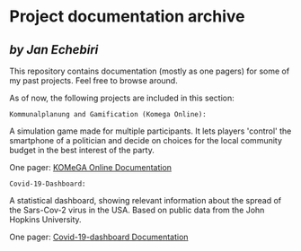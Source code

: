 # Project documentation archive
## _by Jan Echebiri_
This repository contains documentation (mostly as one pagers) for some of my past projects.
Feel free to browse around.

As of now, the following projects are included in this section:

    Kommunalplanung and Gamification (Komega Online):   
    
A simulation game made for multiple participants.
It lets players 'control' the smartphone of a politician and decide on choices for the local community budget in the best interest of the party.    
    
One pager: [KOMeGA Online Documentation](https://github.com/jandestiny/projects/blob/main/Online%20local%20community%20politics.pdf)
    
    
    Covid-19-Dashboard:    
    
A statistical dashboard, showing relevant information about the spread of the Sars-Cov-2 virus in the USA.
Based on public data from the John Hopkins University.    
    
One pager: [Covid-19-dashboard Documentation](https://github.com/jandestiny/projects/blob/main/Covid-19-dashboard.pdf)
